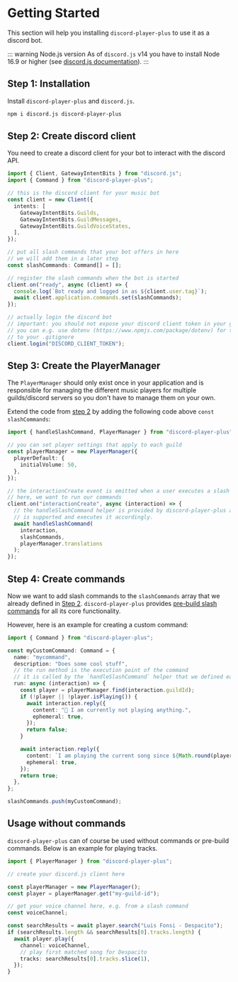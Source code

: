 # Getting Started

This section will help you installing `discord-player-plus` to use it as a discord bot.

::: warning Node.js version
As of `discord.js` v14 you have to install Node 16.9 or higher (see [discord.js documentation](https://discordjs.guide/additional-info/changes-in-v14.html)).
:::

## Step 1: Installation

Install `discord-player-plus` and `discord.js`.

```bash
npm i discord.js discord-player-plus
```

## Step 2: Create discord client

You need to create a discord client for your bot to interact with the discord API.

```ts
import { Client, GatewayIntentBits } from "discord.js";
import { Command } from "discord-player-plus";

// this is the discord client for your music bot
const client = new Client({
  intents: [
    GatewayIntentBits.Guilds,
    GatewayIntentBits.GuildMessages,
    GatewayIntentBits.GuildVoiceStates,
  ],
});

// put all slash commands that your bot offers in here
// we will add them in a later step
const slashCommands: Command[] = [];

// register the slash commands when the bot is started
client.on("ready", async (client) => {
  console.log(`Bot ready and logged in as ${client.user.tag}`);
  await client.application.commands.set(slashCommands);
});

// actually login the discord bot
// important: you should not expose your discord client token in your git repository.
// you can e.g. use dotenv (https://www.npmjs.com/package/dotenv) for this and add the .env file
// to your .gitignore
client.login("DISCORD_CLIENT_TOKEN");
```

## Step 3: Create the PlayerManager

The `PlayerManager` should only exist once in your application and is responsible for managing the different music players for multiple guilds/discord servers so you don't have to manage them on your own.

Extend the code from [step 2](#step-2-create-discord-client) by adding the following code above `const slashCommands`:

```ts
import { handleSlashCommand, PlayerManager } from "discord-player-plus";

// you can set player settings that apply to each guild
const playerManager = new PlayerManager({
  playerDefault: {
    initialVolume: 50,
  },
});

// the interactionCreate event is emitted when a user executes a slash command
// here, we want to run our commands
client.on("interactionCreate", async (interaction) => {
  // the handleSlashCommand helper is provided by discord-player-plus and checks if the given slash command
  // is supported and executes it accordingly.
  await handleSlashCommand(
    interaction,
    slashCommands,
    playerManager.translations
  );
});
```

## Step 4: Create commands

Now we want to add slash commands to the `slashCommands` array that we already defined in [Step 2](#step-2-create-discord-client). `discord-player-plus` provides [pre-build slash commands](/guide/commands) for all its core functionality.

However, here is an example for creating a custom command:

```ts
import { Command } from "discord-player-plus";

const myCustomCommand: Command = {
  name: "mycommand",
  description: "Does some cool stuff",
  // the run method is the execution point of the command
  // it is called by the `handleSlashCommand` helper that we defined earlier
  run: async (interaction) => {
    const player = playerManager.find(interaction.guildId);
    if (!player || !player.isPlaying()) {
      await interaction.reply({
        content: "🤖 I am currently not playing anything.",
        ephemeral: true,
      });
      return false;
    }

    await interaction.reply({
      content: `I am playing the current song since ${Math.round(player.getPlaybackDuration() / 1000)} seconds`
      ephemeral: true,
    });
    return true;
  },
};

slashCommands.push(myCustomCommand);
```

## Usage without commands

`discord-player-plus` can of course be used without commands or pre-build commands. Below is an example for playing tracks.

```ts
import { PlayerManager } from "discord-player-plus";

// create your discord.js client here

const playerManager = new PlayerManager();
const player = playerManager.get("my-guild-id");

// get your voice channel here, e.g. from a slash command
const voiceChannel;

const searchResults = await player.search("Luis Fonsi - Despacito");
if (searchResults.length && searchResults[0].tracks.length) {
  await player.play({
    channel: voiceChannel,
    // play first matched song for Despacito
    tracks: searchResults[0].tracks.slice(1),
  });
}
```
